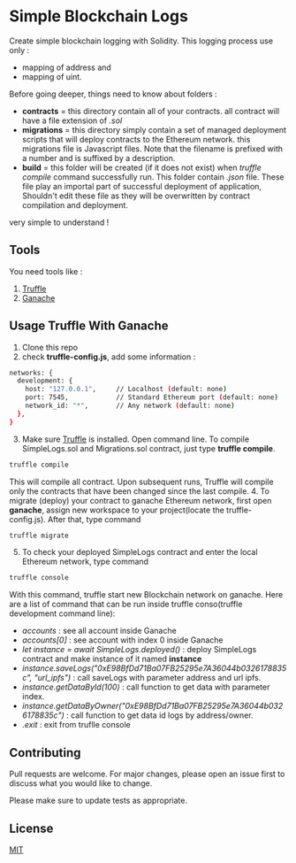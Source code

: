 # Simple Blockchain Logs
Create simple blockchain logging with Solidity. This logging process use only :
- mapping of address and
- mapping of uint.

Before going deeper, things need to know about folders :

- **contracts**   = this directory contain all of your contracts. all contract will have a file extension of *.sol*
- **migrations**  = this directory simply contain a set of managed deployment scripts that will deploy contracts to the Ethereum network. this migrations file is Javascript files. Note that the filename is prefixed with a number and is suffixed by a description.  
- **build**       = this folder will be created (if it does not exist) when *truffle compile* command successfully run. This folder contain *.json* file. These file play an importal part of successful deployment of application, Shouldn't edit these file as they will be overwritten by contract compilation and deployment.

very simple to understand !


## Tools
You need tools like :
1. [Truffle](https://www.trufflesuite.com/docs/truffle/getting-started/installation)
2. [Ganache](https://www.trufflesuite.com/ganache)

## Usage Truffle With Ganache
1. Clone this repo
2. check **truffle-config.js**, add some information :
```bash
networks: {
  development: {
    host: "127.0.0.1",     // Localhost (default: none)
    port: 7545,            // Standard Ethereum port (default: none)
    network_id: "*",       // Any network (default: none)
  },
}
```
3. Make sure [Truffle](https://www.trufflesuite.com/docs/truffle/getting-started/installation) is installed. Open command line. To compile SimpleLogs.sol and Migrations.sol contract, just type **truffle compile**.
```bash
truffle compile
```
This will compile all contract. Upon subsequent runs, Truffle will compile only the contracts that have been changed since the last compile.
4. To migrate (deploy) your contract to ganache Ethereum network, first open **ganache**, assign new workspace to your project(locate the truffle-config.js). After that, type command
```bash
truffle migrate
```
5. To check your deployed SimpleLogs contract and enter the local Ethereum network, type command
```bash
truffle console
```  
With this command, truffle start new Blockchain network on ganache. Here are a list of command that can be run inside truffle conso(truffle development command line):
  - *accounts*    : see all account inside Ganache
  - *accounts[0]* : see account with index 0 inside Ganache
  - *let instance = await SimpleLogs.deployed()*  : deploy SimpleLogs contract and make instance of it named **instance**
  - *instance.saveLogs("0xE98BfDd71Ba07FB25295e7A36044b0326178835c", "url_ipfs")* : call saveLogs with parameter address and url ipfs.
  - *instance.getDataById(100)* : call function to get data with parameter index.
  - *instance.getDataByOwner("0xE98BfDd71Ba07FB25295e7A36044b0326178835c")* : call function to get data id logs by address/owner.
  - *.exit* : exit from truflle console

## Contributing
Pull requests are welcome. For major changes, please open an issue first to discuss what you would like to change.

  Please make sure to update tests as appropriate.

## License
  [MIT](https://choosealicense.com/licenses/mit/)
